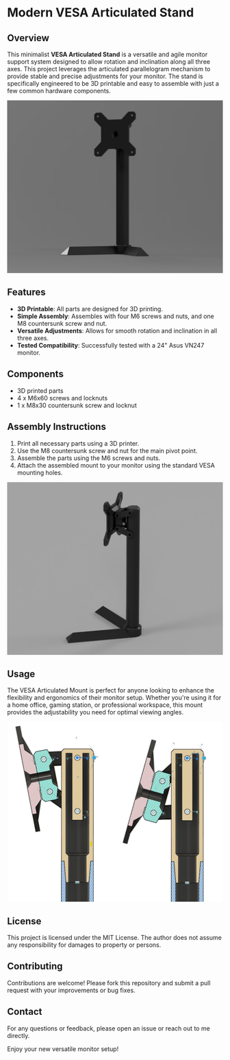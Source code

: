 # Modern VESA Articulated Stand

## Overview
This minimalist **VESA Articulated Stand** is a versatile and agile monitor support system designed to allow rotation and inclination along all three axes. This project leverages the articulated parallelogram mechanism to provide stable and precise adjustments for your monitor. The stand is specifically engineered to be 3D printable and easy to assemble with just a few common hardware components.

![VESA Articulated Mount](images/render1.png)

## Features
- **3D Printable**: All parts are designed for 3D printing.
- **Simple Assembly**: Assembles with four M6 screws and nuts, and one M8 countersunk screw and nut.
- **Versatile Adjustments**: Allows for smooth rotation and inclination in all three axes.
- **Tested Compatibility**: Successfully tested with a 24" Asus VN247 monitor.

## Components
- 3D printed parts
- 4 x M6x60 screws and locknuts
- 1 x M8x30 countersunk screw and locknut

## Assembly Instructions
1. Print all necessary parts using a 3D printer.
2. Use the M8 countersunk screw and nut for the main pivot point.
3. Assemble the parts using the M6 screws and nuts.
4. Attach the assembled mount to your monitor using the standard VESA mounting holes.

![Rear View](images/render2.png)

## Usage
The VESA Articulated Mount is perfect for anyone looking to enhance the flexibility and ergonomics of their monitor setup. Whether you're using it for a home office, gaming station, or professional workspace, this mount provides the adjustability you need for optimal viewing angles.

![Articulated Parallelogram Mechanism](images/articulated-parallelogram.png)

## License
This project is licensed under the MIT License. The author does not assume any responsibility for damages to property or persons.

## Contributing
Contributions are welcome! Please fork this repository and submit a pull request with your improvements or bug fixes.

## Contact
For any questions or feedback, please open an issue or reach out to me directly.

Enjoy your new versatile monitor setup!
